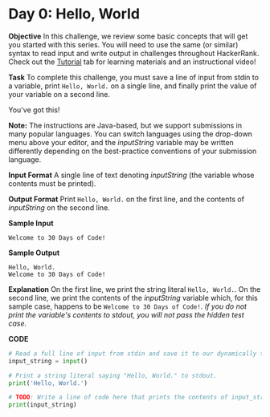 # Day 0: Hello, World

**Objective**
In this challenge, we review some basic concepts that will get you started with this series. You will need to use the same (or similar) syntax to read input and write output in challenges throughout HackerRank. Check out the [Tutorial](https://www.hackerrank.com/challenges/30-hello-world/tutorial) tab for learning materials and an instructional video!

**Task**
To complete this challenge, you must save a line of input from stdin to a variable, print `Hello, World.` on a single line, and finally print the value of your variable on a second line.

You've got this!

**Note:** The instructions are Java-based, but we support submissions in many popular languages. You can switch languages using the drop-down menu above your editor, and the *inputString* variable may be written differently depending on the best-practice conventions of your submission language.

**Input Format**
A single line of text denoting *inputString* (the variable whose contents must be printed).

**Output Format**
Print `Hello, World.` on the first line, and the contents of *inputString* on the second line.

**Sample Input**
```
Welcome to 30 Days of Code!
```

**Sample Output**
```
Hello, World.
Welcome to 30 Days of Code!
```

**Explanation**
On the first line, we print the string literal `Hello, World.`. On the second line, we print the contents of the *inputString* variable which, for this sample case, happens to be `Welcome to 30 Days of Code!`. *If you do not print the variable's contents to stdout, you will not pass the hidden test case.*

**CODE**
```Python
# Read a full line of input from stdin and save it to our dynamically typed variable, input_string.
input_string = input()

# Print a string literal saying "Hello, World." to stdout.
print('Hello, World.')

# TODO: Write a line of code here that prints the contents of input_string to stdout.
print(input_string)
```
